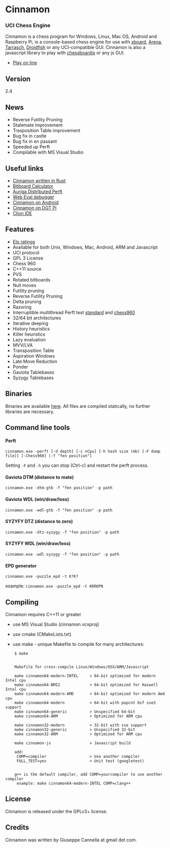 Cinnamon
==========
### UCI Chess Engine

Cinnamon is a chess program for Windows, Linux, Mac OS, Android and Raspberry Pi, is a console-based chess engine for use with [xboard][4], [Arena][5], [Tarrasch][6], [Droidfish][7] or any UCI-compatible GUI. Cinnamon is also a javascript library to play with [chessboardjs][8] or any js GUI.

- [Play on line](https://gekomad.github.io/Cinnamon/)

Version
----------
2.4

News
----------
- Reverse Futility Pruning
- Stalemate improvement
- Trasposition Table improvement
- Bug fix in castle
- Bug fix in en passant
- Speeded up Perft
- Compilable with MS Visual Studio

Useful links
----------
- [Cinnamon written in Rust](https://github.com/gekomad/cinnamon_r)
- [Bitboard Calculator](https://gekomad.github.io/Cinnamon/BitboardCalculator/)
- [Auriga Distributed Perft](https://github.com/gekomad/Auriga)
- [Web Eval debugger](https://github.com/gekomad/chess-engine-eval-debugger)
- [Cinnamon on Android](https://play.google.com/store/apps/details?id=com.github.gekomad.cinnamonengine)
- [Cinnamon on DGT Pi](https://www.digitalgametechnology.com/index.php/products/revelation-ii/533-dgt-pi-chess-computer-for-dgt-e-boards)
- [Clion IDE](https://www.jetbrains.com/?from=CINNAMON_CHESS_ENGINE)


Features
----------

- [Elo ratings][3]
- Available for both Unix, Windows, Mac, Android, ARM and Javascript
- UCI protocol
- GPL 3 License
- Chess 960
- C++11 source
- PVS
- Rotated bitboards
- Null moves
- Futility pruning
- Reverse Futility Pruning
- Delta pruning
- Razoring
- Interruptible multithread Perft test [standard][9] and [chess960][10]
- 32/64 bit architectures
- Iterative deeping
- History heuristics
- Killer heuristics
- Lazy evaluation
- MVV/LVA
- Transposition Table
- Aspiration Windows
- Late Move Reduction
- Ponder
- Gaviota Tablebases
- Syzygy Tablebases

Binaries
----------

Binaries are available [here][1].
All files are compiled statically, no further libraries are necessary.

Command line tools
----------
#### Perft
`cinnamon.exe -perft [-d depth] [-c nCpu] [-h hash size (mb) [-F dump file]] [-Chess960] [-f "fen position"] `

Setting `-F` and `-h` you can stop (Ctrl-c) and restart the perft process.


#### Gaviota DTM (distance to mate)

`cinnamon.exe -dtm-gtb -f "fen position" -p path`

#### Gaviota WDL (win/draw/loss)

`cinnamon.exe -wdl-gtb -f "fen position" -p path`

#### SYZYFY DTZ (distance to zero)

`cinnamon.exe -dtz-syzygy -f "fen position" -p path`

#### SYZYFY WDL (win/draw/loss)

`cinnamon.exe -wdl-syzygy -f "fen position" -p path`

#### EPD generator
`cinnamon.exe -puzzle_epd -t K?K?`

 example: `cinnamon.exe -puzzle_epd -t KRRKPN`

Compiling
---------

Cinnamon requires C++11 or greater

- use MS Visual Studio (cinnamon.vcxproj)

- use cmake (CMakeLists.txt)

- use make - unique Makefile to compile for many architectures:


```
    $ make


    Makefile for cross-compile Linux/Windows/OSX/ARM/Javascript

    make cinnamon64-modern-INTEL     > 64-bit optimized for modern Intel cpu
    make cinnamon64-BMI2             > 64-bit optimized for Haswell Intel cpu
    make cinnamon64-modern-AMD       > 64-bit optimized for modern Amd cpu
    make cinnamon64-modern           > 64-bit with popcnt bsf sse3 support
    make cinnamon64-generic          > Unspecified 64-bit
    make cinnamon64-ARM              > Optimized for ARM cpu

    make cinnamon32-modern           > 32-bit with sse support
    make cinnamon32-generic          > Unspecified 32-bit
    make cinnamon32-ARM              > Optimized for ARM cpu

    make cinnamon-js                 > Javascript build

    add:
     COMP=compiler                   > Use another compiler
     FULL_TEST=yes                   > Unit test (googletest)


    g++ is the default compiler, add COMP=yourcompiler to use another compiler
     example: make cinnamon64-modern-INTEL COMP=clang++

```

License
-------

Cinnamon is released under the GPLv3+ license.

Credits
-------

Cinnamon was written by Giuseppe Cannella at gmail dot com.

  [1]: https://github.com/gekomad/Cinnamon/releases
  [3]: https://www.computerchess.org.uk/ccrl/404/cgi/compare_engines.cgi?family=Cinnamon
  [4]: https://www.gnu.org/software/xboard
  [5]: http://www.playwitharena.de
  [6]: https://triplehappy.com
  [7]: https://play.google.com/store/apps/details?hl=it&id=org.petero.droidfish
  [8]: https://chessboardjs.com
  [9]: https://gekomad.github.io/Cinnamon/perft.html
  [10]: https://www.chessprogramming.org/Chess960_Perft_Results

